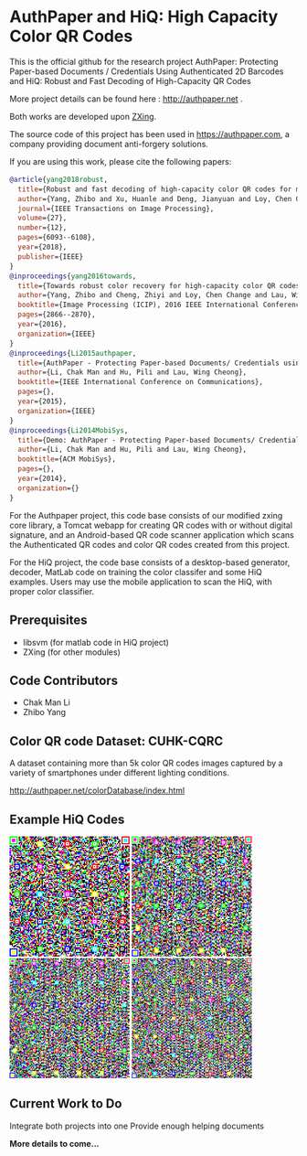 # AuthPaper and HiQ: High Capacity Color QR Codes
This is the official github for the research project AuthPaper: Protecting Paper-based Documents / Credentials Using Authenticated 2D Barcodes and HiQ: Robust and Fast Decoding of High-Capacity QR Codes

More project details can be found here : http://authpaper.net .

Both works are developed upon [ZXing](https://github.com/zxing/zxing).

The source code of this project has been used in https://authpaper.com, a company providing document anti-forgery solutions.

If you are using this work, please cite the following papers:
```bibtex
@article{yang2018robust,
  title={Robust and fast decoding of high-capacity color QR codes for mobile applications},
  author={Yang, Zhibo and Xu, Huanle and Deng, Jianyuan and Loy, Chen Change and Lau, Wing Cheong},
  journal={IEEE Transactions on Image Processing},
  volume={27},
  number={12},
  pages={6093--6108},
  year={2018},
  publisher={IEEE}
}
@inproceedings{yang2016towards,
  title={Towards robust color recovery for high-capacity color QR codes},
  author={Yang, Zhibo and Cheng, Zhiyi and Loy, Chen Change and Lau, Wing Cheong and Li, Chak Man and Li, Guanchen},
  booktitle={Image Processing (ICIP), 2016 IEEE International Conference on},
  pages={2866--2870},
  year={2016},
  organization={IEEE}
}
@inproceedings{Li2015authpaper,
  title={AuthPaper - Protecting Paper-based Documents/ Credentials using Authenticated 2D Barcodes},
  author={Li, Chak Man and Hu, Pili and Lau, Wing Cheong},
  booktitle={IEEE International Conference on Communications},
  pages={},
  year={2015},
  organization={IEEE}
}
@inproceedings{Li2014MobiSys,
  title={Demo: AuthPaper - Protecting Paper-based Documents/ Credentials using Authenticated 2D Barcodes},
  author={Li, Chak Man and Hu, Pili and Lau, Wing Cheong},
  booktitle={ACM MobiSys},
  pages={},
  year={2014},
  organization={}
}
```
For the Authpaper project, this code base consists of our modified zxing core library, a Tomcat webapp for creating QR codes with or without digital signature, and an Android-based QR code scanner application which scans the Authenticated QR codes and color QR codes created from this project.

For the HiQ project, the code base consists of a desktop-based generator, decoder, MatLab code on training the color classifer and some HiQ examples.
Users may use the mobile application to scan the HiQ, with proper color classifier.

Prerequisites
---

- libsvm (for matlab code in HiQ project)
- ZXing (for other modules)

Code Contributors
---
- Chak Man Li
- Zhibo Yang

Color QR code Dataset: CUHK-CQRC
---
A dataset containing more than 5k color QR codes images captured by a variety of smartphones under different lighting conditions.

http://authpaper.net/colorDatabase/index.html

Example HiQ Codes
---
<img src="HiQ/hiq-examples/2919bytes-L-v22.png" width="210"> <img src="HiQ/hiq-examples/4498bytes-L-v27.png" width="210"> <img src="HiQ/hiq-examples/6105bytes-L-v33.png" width="210"> <img src="HiQ/hiq-examples/7704bytes-L-v38.png" width="210"> 

Current Work to Do
---
Integrate both projects into one
Provide enough helping documents

**More details to come...** 
